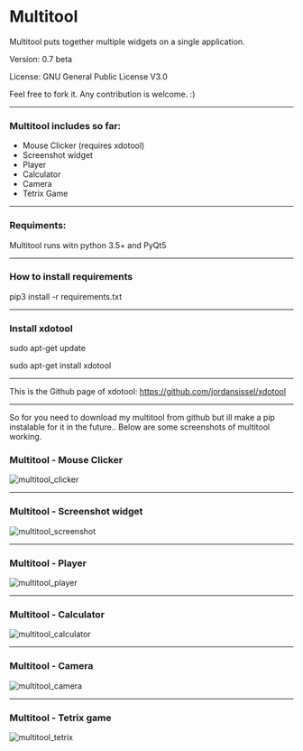 # Multitool

Multitool puts together multiple widgets on a single application.

Version: 0.7 beta

License: GNU General Public License V3.0

Feel free to fork it. Any contribution is welcome. :)

----------------------------------------------------------------

### Multitool includes so far:
- Mouse Clicker (requires xdotool) 
- Screenshot widget 
- Player 
- Calculator 
- Camera 
- Tetrix Game

----------------------------------------------------------------
### Requiments:

Multitool runs witn python 3.5+ and PyQt5
 
----------------------------------------------------------------
### How to install requirements

pip3 install -r requirements.txt

----------------------------------------------------------------
### Install xdotool
sudo apt-get update 

sudo apt-get install xdotool

----------------------------------------------------------------
This is the Github page of xdotool: https://github.com/jordansissel/xdotool

----------------------------------------------------------------
So for you need to download my multitool from github but ill make a pip instalable for it in the future..
Below are some screenshots of multitool working.

### Multitool - Mouse Clicker
![multitool_clicker](https://user-images.githubusercontent.com/26487160/35359442-de5b1c5e-0138-11e8-9a53-06a6e92e3afb.jpg)

----------------------------------------------------------------
### Multitool - Screenshot widget
![multitool_screenshot](https://user-images.githubusercontent.com/26487160/35361424-166343ae-0140-11e8-9fb6-9050b496b8a1.jpg)

----------------------------------------------------------------
### Multitool - Player
![multitool_player](https://user-images.githubusercontent.com/26487160/35361450-289112e0-0140-11e8-811b-63db8ad12db2.jpg)

----------------------------------------------------------------
### Multitool - Calculator
![multitool_calculator](https://user-images.githubusercontent.com/26487160/35361472-383ea5f4-0140-11e8-8c90-585451a9b064.jpg)

----------------------------------------------------------------
### Multitool - Camera
![multitool_camera](https://user-images.githubusercontent.com/26487160/35361482-4316d514-0140-11e8-89f8-72d4bf2fad6d.jpg)

----------------------------------------------------------------
### Multitool - Tetrix game
![multitool_tetrix](https://user-images.githubusercontent.com/26487160/35361493-519976b4-0140-11e8-8918-dd29c7bd8809.jpg)
